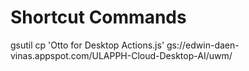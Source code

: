 Shortcut Commands
=================
gsutil cp 'Otto for Desktop Actions.js' gs://edwin-daen-vinas.appspot.com/ULAPPH-Cloud-Desktop-AI/uwm/


